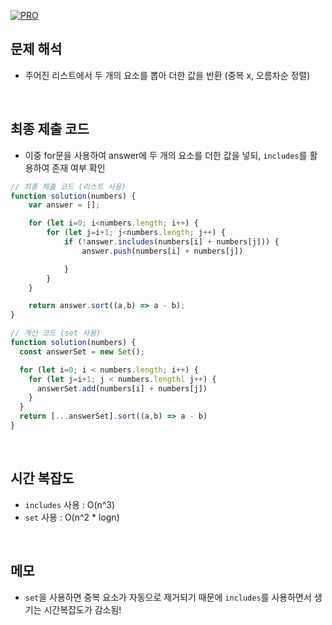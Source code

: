 [![PRO]][Link]

## 문제 해석

- 주어진 리스트에서 두 개의 요소를 뽑아 더한 값을 반환 (중복 x, 오름차순 정렬)

<br>

## 최종 제출 코드

- 이중 for문을 사용하여 answer에 두 개의 요소를 더한 값을 넣되, `includes`를 활용하여 존재 여부 확인

```js
// 최종 제출 코드 (리스트 사용)
function solution(numbers) {
    var answer = [];

    for (let i=0; i<numbers.length; i++) {
        for (let j=i+1; j<numbers.length; j++) {
            if (!answer.includes(numbers[i] + numbers[j])) {
                answer.push(numbers[i] + numbers[j])

            }
        }
    }

    return answer.sort((a,b) => a - b);
}

// 개선 코드 (set 사용)
function solution(numbers) {
  const answerSet = new Set();

  for (let i=0; i < numbers.length; i++) {
    for (let j=i+1; j < numbers.lengthl j++) {
      answerSet.add(numbers[i] + numbers[j])
    }
  }
  return [...answerSet].sort((a,b) => a - b)
}
```

<br>

## 시간 복잡도

- `includes` 사용 : O(n^3)
- `set` 사용 : O(n^2 \* logn)

<br>

## 메모

- `set`을 사용하면 중복 요소가 자동으로 제거되기 때문에 `includes`를 사용하면서 생기는 시간복잡도가 감소됨!

<!---------------------------------------------------------------------------->

[PRO]: https://github.com/GoSSaChin/algorithm-js/assets/107768516/67c43b52-bc3f-4571-a249-5519021afbb0
[Link]: https://school.programmers.co.kr/learn/courses/30/lessons/68644
